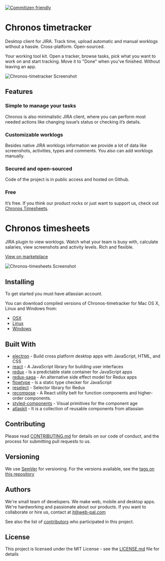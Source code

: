 [![Commitizen friendly](https://img.shields.io/badge/commitizen-friendly-brightgreen.svg)](http://commitizen.github.io/cz-cli/)

# Chronos timetracker

Desktop client for JIRA. Track time, upload automatic and manual worklogs without a hassle.
Cross-platform. Open-sourced.

Your working tool kit. Open a tracker, browse tasks, pick what you want to work on and start
tracking. Move it to "Done" when you've finished. Without leaving an app.

![Chronos-timetracker Screenshot](https://chronos.web-pal.com/static/chronos-screenshot.eafbd89a.png)

## Features

### Simple to manage your tasks
Chronos is also minimalistic JIRA client, where you can perform most needed actions like changing
issue’s status or checking it’s details.

### Customizable worklogs
Besides native JIRA worklogs information we provide a lot of data like screenshots,
activities, types and comments. You also can add worklogs manually.

### Secured and open-sourced
Code of the project is in public access and hosted on Github.

### Free
It’s free. If you think our product rocks or just want to support us, check out
[Chronos Timesheets][marketplace].

# Chronos timesheets

JIRA plugin to view worklogs. Watch what your team is busy with, calculate salaries, view
screenshots and activity levels. Rich and flexible.

[View on marketplace][marketplace]

![Chronos-timesheets Screenshot](https://chronos.web-pal.com/static/calendar-view.6baf2267.png)

## Installing

To get started you must have atlassian account.

You can download compiled versions of Chronos-timetracker for Mac OS X, Linux and Windows from:
* [OSX][OSX]
* [Linux][Linux]
* [Windows][Windows]


## Built With

* [electron][electron] - Build cross platform desktop apps with JavaScript, HTML, and CSS
* [react][react] - A JavaScript library for building user interfaces
* [redux][redux] - Is a predictable state container for JavaScript apps
* [redux-saga][redux-saga] - An alternative side effect model for Redux apps
* [flowtype][flowtype] - Is a static type checker for JavaScript
* [reselect][reselect] - Selector library for Redux
* [recompose][recompose] - A React utility belt for function components and higher-order components.
* [styled-components][styled-components] - Visual primitives for the component age
* [atlaskit][atlaskit] - It is a collection of reusable components from atlassian


## Contributing

Please read [CONTRIBUTING.md][contributing] for details on our code of conduct, and the process
for submitting pull requests to us.

## Versioning

We use [SemVer][SemVer] for versioning. For the versions available, see the [tags on this repository][tags]

## Authors

We're small team of developers. We make web, mobile and
desktop apps. We're hardworking and passionate about our products.
If you want to collaborate or hire us, contact at [it@web-pal.com](mailto:it@web-pal.com)

See also the list of [contributors][contributors] who participated in this project.

## License

This project is licensed under the MIT License - see the [LICENSE.md](LICENSE.md) file for details


[OSX]: https://chronos-api.web-pal.com/release/dmg
[Linux]: https://chronos-api.web-pal.com/release/AppImage
[Windows]: https://chronos-api.web-pal.com/release/exe
[marketplace]: https://marketplace.atlassian.com/plugins/jira-chronos/cloud/overview

[SemVer]: http://semver.org/
[tags]: https://github.com/web-pal/chronos-timetracker/tags
[contributors]: https://github.com/web-pal/chronos-timetracker/contributors
[contributing]: https://github.com/web-pal/chronos-timetracker/blob/master/CONTRIBUTING.md

[electron]: https://electronjs.org/
[react]: https://reactjs.org/
[redux]: http://redux.js.org
[recompose]: https://github.com/acdlite/recompose
[redux-saga]: https://github.com/redux-saga/redux-saga
[reselect]: https://github.com/reactjs/reselect
[styled-components]: https://www.styled-components.com
[flowtype]: https://flow.org/
[atlaskit]: https://bitbucket.org/atlassian/atlaskit
